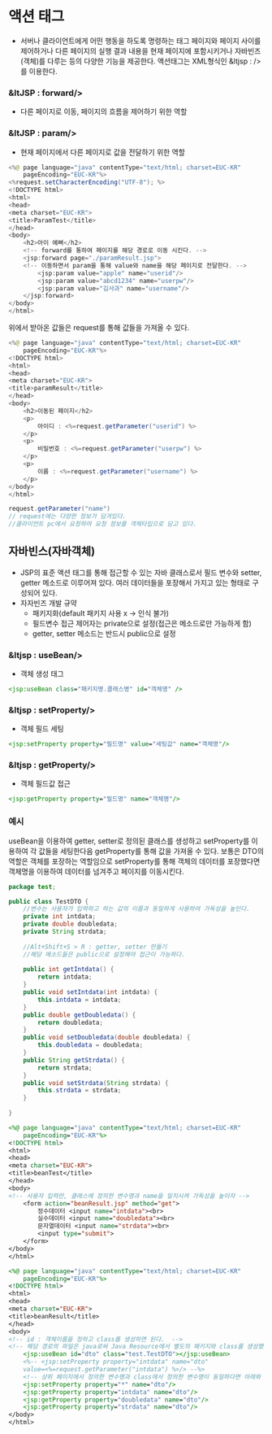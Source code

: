 # 액션 태그
* 서버나 클라이언트에게 어떤 행동을 하도록 명령하는 태그
페이지와 페이지 사이를 제어하거나 다른 페이지의 실행 결과 내용을 현재 페이지에 포함시키거나 자바빈즈(객체)를 다루는 등의 다양한 기능을 제공한다. 
액션태그는 XML형식인 &ltjsp : />를 이용한다.
### &ltJSP  : forward/>
* 다른 페이지로 이동, 페이지의 흐름을 제어하기 위한 역할
### &ltJSP  : param/>
* 현재 페이지에서 다른 페이지로 값을 전달하기 위한 역할


```java
<%@ page language="java" contentType="text/html; charset=EUC-KR"
    pageEncoding="EUC-KR"%>
<%request.setCharacterEncoding("UTF-8"); %>
<!DOCTYPE html>
<html>
<head>
<meta charset="EUC-KR">
<title>ParamTest</title>
</head>
<body>
	<h2>아이 예뻐</h2>
	<!-- forward를 통하여 페이지를 해당 경로로 이동 시킨다. -->
	<jsp:forward page="./paramResult.jsp">
	<!-- 이동하면서 param을 통해 value와 name을 해당 페이지로 전달한다. -->
		<jsp:param value="apple" name="userid"/>
		<jsp:param value="abcd1234" name="userpw"/>
		<jsp:param value="김사과" name="username"/>
	</jsp:forward>
</body>
</html>
```
위에서 받아온 값들은 request를 통해 값들을 가져올 수 있다.
```java
<%@ page language="java" contentType="text/html; charset=EUC-KR"
    pageEncoding="EUC-KR"%>
<!DOCTYPE html>
<html>
<head>
<meta charset="EUC-KR">
<title>paramResult</title>
</head>
<body>
	<h2>이동된 페이지</h2>
	<p>
		아이디 : <%=request.getParameter("userid") %>
	</p>
	<p>
		비밀번호 : <%=request.getParameter("userpw") %>
	</p>
	<p>
		이름 : <%=request.getParameter("username") %>
	</p>
</body>
</html>
```
>
```java
request.getParameter("name")
// request에는 다양한 정보가 담겨있다. 
//클라이언트 pc에서 요청하여 요청 정보를 객체타입으로 담고 있다.
```

## 자바빈스(자바객체)
* JSP의 표준 액션 태그를 통해 접근할 수 있는 자바 클래스로서 필드 변수와 setter, getter 메소드로 이루어져 있다. 여러 데이터들을 포장해서 가지고 있는 형태로 구성되어 있다.
* 자자빈즈 개발 규약
  * 패키지화(default 패키지 사용 x -> 인식 불가)
  * 필드변수 접근 제어자는 private으로 설정(접근은 메소드로만 가능하게 함)
  * getter, setter 메소드는 반드시 public으로 설정
### &ltjsp :  useBean/>
* 객체 생성 태그

>
```jsp
<jsp:useBean class="패키지명.클래스명" id="객체명" />
```



### &ltjsp :  setProperty/>
* 객체 필드 세팅

>
```jsp
<jsp:setProperty property="필드명" value="세팅값" name="객체명"/>
```

### &ltjsp :  getProperty/>
* 객체 필드값 접근

>
```jsp
<jsp:getProperty property="필드명" name="객체명"/>
```

### 예시
useBean을 이용하여 getter, setter로 정의된 클래스를 생성하고 
setProperty를 이용하여 각 값들을 세팅한다음 getProperty를 통해 값을 가져올 수 있다. 
보통은 DTO의 역할은 객체를 포장하는 역할임으로 setProperty를 통해 객체의 데이터를 포장했다면 객체명을 이용하여 데이터를 넘겨주고 페이지를 이동시킨다. 
```java
package test;

public class TestDTO {
	//변수는 사용자가 입력하고 하는 값의 이름과 동일하게 사용하여 가독성을 높인다.
	private int intdata;
	private double doubledata;
	private String strdata;
	
	//Alt+Shift+S > R : getter, setter 만들기
	//해당 메소드들은 public으로 설정해야 접근이 가능하다. 
	
	public int getIntdata() {
		return intdata;
	}
	public void setIntdata(int intdata) {
		this.intdata = intdata;
	}
	public double getDoubledata() {
		return doubledata;
	}
	public void setDoubledata(double doubledata) {
		this.doubledata = doubledata;
	}
	public String getStrdata() {
		return strdata;
	}
	public void setStrdata(String strdata) {
		this.strdata = strdata;
	}
	
}

```
```jsp
<%@ page language="java" contentType="text/html; charset=EUC-KR"
    pageEncoding="EUC-KR"%>
<!DOCTYPE html>
<html>
<head>
<meta charset="EUC-KR">
<title>beanTest</title>
</head>
<body>
<!-- 사용자 입력란, 클래스에 정의한 변수명과 name을 일치시켜 가독성을 높이자 -->
	<form action="beanResult.jsp" method="get">
		정수데이터 <input name="intdata"><br>
		실수데이터 <input name="doubledata"><br>
		문자열데이터 <input name="strdata"><br>
		<input type="submit">
	</form>
</body>
</html>
```
```jsp
<%@ page language="java" contentType="text/html; charset=EUC-KR"
    pageEncoding="EUC-KR"%>
<!DOCTYPE html>
<html>
<head>
<meta charset="EUC-KR">
<title>beanResult</title>
</head>
<body>
<!-- id : 객체이름을 정하고 class를 생성하면 된다.  -->
<!-- 해당 경로의 파일은 java로써 Java Resource에서 별도의 패키지와 class를 생성했다.  -->
	<jsp:useBean id="dto" class="test.TestDTO"></jsp:useBean>
	<%-- <jsp:setProperty property="intdata" name="dto" 
	value=<%=request.getParameter("intdata") %>/> --%>
	<!-- 상위 페이지에서 정의한 변수명과 class에서 정의한 변수명이 동일하다면 아래와 같이 사용이 가능하다. -->
	<jsp:setProperty property="*" name="dto"/>
	<jsp:getProperty property="intdata" name="dto"/>
	<jsp:getProperty property="doubledata" name="dto"/>
	<jsp:getProperty property="strdata" name="dto"/>
</body>
</html>
```



